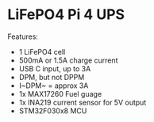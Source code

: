 # LiFePO4 Pi 4 UPS

Features:

- 1 LiFePO4 cell
- 500mA or 1.5A charge current
- USB C input, up to 3A
- DPM, but not DPPM
- I~DPM~ = approx 3A
- 1x MAX17260 Fuel guage
- 1x INA219 current sensor for 5V output
- STM32F030x8 MCU
